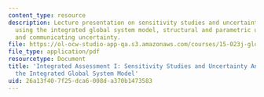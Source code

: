 ```yaml
---
content_type: resource
description: Lecture presentation on sensitivity studies and uncertainty analysis
  using the integrated global system model, structural and parametric uncertainty,
  and communicating uncertainty.
file: https://ol-ocw-studio-app-qa.s3.amazonaws.com/courses/15-023j-global-climate-change-economics-science-and-policy-spring-2008/26a13f407f25dca6008da370b1473583_lec18.pdf
file_type: application/pdf
resourcetype: Document
title: 'Integrated Assessment I: Sensitivity Studies and Uncertainty Analysis using
  the Integrated Global System Model'
uid: 26a13f40-7f25-dca6-008d-a370b1473583
---
```

